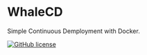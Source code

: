 # WhaleCD
Simple Continuous Demployment with Docker.

[![GitHub license](https://img.shields.io/badge/license-MIT-blue.svg)](https://raw.githubusercontent.com/retinio/whalecd/main/LICENSE)
